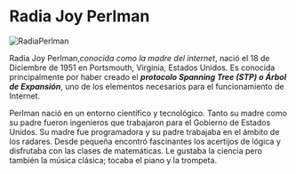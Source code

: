 # Radia Joy Perlman

![RadiaPerlman](https://user-images.githubusercontent.com/114906778/194821512-ab864e59-a591-4a30-8bba-90c9c2f81bfe.png)

Radia Joy Perlman,*conocida como la madre del internet*, nació el 18 de Diciembre de 1951 en Portsmouth, Virginia, Estados Unidos. 
Es conocida principalmente por haber creado el ***protocolo Spanning Tree (STP) o Árbol de Expansión***, 
uno de los elementos necesarios para el funcionamiento de Internet.
  
  
  Perlman nació en un entorno científico y tecnológico.
Tanto su madre como su padre fueron ingenieros que trabajaron para el Gobierno de Estados Unidos.
Su madre fue programadora y su padre trabajaba en el ámbito de los radares. 
Desde pequeña encontró fascinantes los acertijos de lógica y disfrutaba con las clases de matemáticas. 
Le gustaba la ciencia pero también la música clásica; tocaba el piano y la trompeta. 
